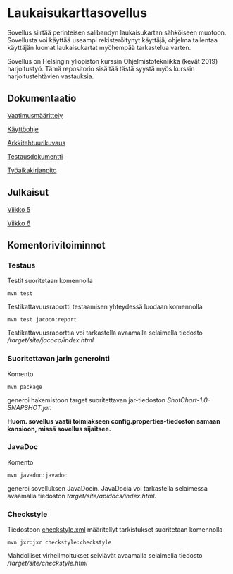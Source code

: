 # Laukaisukarttasovellus

Sovellus siirtää perinteisen salibandyn laukaisukartan sähköiseen muotoon. Sovellusta voi käyttää useampi rekisteröitynyt käyttäjä, ohjelma tallentaa käyttäjän luomat laukaisukartat myöhempää tarkastelua varten.

Sovellus on Helsingin yliopiston kurssin Ohjelmistotekniikka (kevät 2019) harjoitustyö. Tämä repositorio sisältää tästä syystä myös kurssin harjoitustehtävien vastauksia.

## Dokumentaatio

[Vaatimusmäärittely](https://github.com/Deemusc/ot-harjoitustyo/blob/master/Shot_chart/dokumentaatio/vaatimusmaarittely.md)

[Käyttöohje](https://github.com/Deemusc/ot-harjoitustyo/blob/master/Shot_chart/dokumentaatio/kayttoohje.md)

[Arkkitehtuurikuvaus](https://github.com/Deemusc/ot-harjoitustyo/blob/master/Shot_chart/dokumentaatio/arkkitehtuuri.md)

[Testausdokumentti](https://github.com/Deemusc/ot-harjoitustyo/blob/master/Shot_chart/dokumentaatio/testaus.md)

[Työaikakirjanpito](https://github.com/Deemusc/ot-harjoitustyo/blob/master/Shot_chart/dokumentaatio/tyoaikakirjanpito.md)

## Julkaisut

[Viikko 5](https://github.com/Deemusc/ot-harjoitustyo/releases/tag/viikko5)

[Viikko 6](https://github.com/Deemusc/ot-harjoitustyo/releases/tag/viikko6)

## Komentorivitoiminnot

### Testaus

Testit suoritetaan komennolla

```mvn test```

Testikattavuusraportti testaamisen yhteydessä luodaan komennolla

```mvn test jacoco:report```

Testikattavuusraporttia voi tarkastella avaamalla selaimella tiedosto */target/site/jacoco/index.html*

### Suoritettavan jarin generointi

Komento

```mvn package```

generoi hakemistoon target suoritettavan jar-tiedoston *ShotChart-1.0-SNAPSHOT.jar.*

**Huom. sovellus vaatii toimiakseen config.properties-tiedoston samaan kansioon, missä sovellus sijaitsee.**

### JavaDoc

Komento

```mvn javadoc:javadoc```

generoi sovelluksen JavaDocin. JavaDocia voi tarkastella selaimessa avaamalla tiedoston *target/site/apidocs/index.html*.

### Checkstyle

Tiedostoon [checkstyle.xml](https://github.com/Deemusc/ot-harjoitustyo/blob/master/Shot_chart/checkstyle.xml) määritellyt tarkistukset suoritetaan komennolla

```mvn jxr:jxr checkstyle:checkstyle```

Mahdolliset virheilmoitukset selviävät avaamalla selaimella tiedosto */target/site/checkstyle.html*
